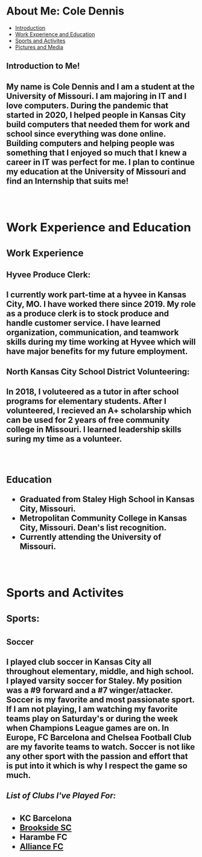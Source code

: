 <!DOCTYPE html>
<html>
  <head>
    <title>About Me!</title>
  </head>
  
  <body>
    <h1>About Me: Cole Dennis</h1>
    <nav>
      <ul>
        <li><a href="#introduction">Introduction</a></li>
        <li><a href="work experience and education">Work Experience and Education</a></li>
        <li><a href="sports and activities">Sports and Activites</a></li>
        <li><a href="Pictures and Media">Pictures and Media</a></li>
       </ul>
     </nav>
     <div id="introduction">
          <h2>Introduction to Me!<h2>
          <p>My name is Cole Dennis and I am a student at the University of Missouri. I am majoring in IT and I love computers. During the pandemic that started in 2020, I helped people in Kansas City build computers that needed them for work and school since everything was done online. Building computers and helping people was something that I enjoyed so much that I knew a career in IT was perfect for me. I plan to continue my education at the University of Missouri and find an Internship that suits me!</p>
          <br />
     <div id="work experience and education">
       <h2>Work Experience and Education</h2>
       <h3>Work Experience</h3>
       <h4>Hyvee Produce Clerk:</h4>
       <p>I currently work part-time at a hyvee in Kansas City, MO. I have worked there since 2019. My role as a produce clerk is to stock produce and handle customer service. I have learned organization, communication, and teamwork skills during my time working at Hyvee which will have major benefits for my future employment.</p>
       <h4>North Kansas City School District Volunteering:</h4>
       <p>In 2018, I voluteered as a tutor in after school programs for elementary students. After I volunteered, I recieved an A+ scholarship which can be used for 2 years of free community college in Missouri. I learned leadership skills suring my time as a volunteer.</p>
       <br />
       <h3>Education</h3>
       <ul>
        <li>Graduated from Staley High School in Kansas City, Missouri.</li>
        <li>Metropolitan Community College in Kansas City, Missouri. Dean's list recognition.</li>
        <li>Currently attending the University of Missouri.</li>
       </ul>
       <br />
      <div id="sports and activites">
        <h2>Sports and Activites</h2>
        <h3>Sports:<h3>
          <h4>Soccer</h4>
          <p>I played club soccer in Kansas City all throughout elementary, middle, and high school. I played varsity soccer for Staley. My position was a #9 forward and a #7 winger/attacker. Soccer is my favorite and most passionate sport. If I am not playing, I am watching my favorite teams play on Saturday's or during the week when Champions League games are on. In Europe, FC Barcelona and Chelsea Football Club are my favorite teams to watch. Soccer is not like any other sport with the passion and effort that is put into it which is why I respect the game so much.</p>
          <h5>List of Clubs I've Played For:</h5>
          <ul>
            <li>KC Barcelona</li>
            <li><a href="https://www.sportingbrookside.org/">Brookside SC</a></li>
            <li>Harambe FC</li>
            <li><a href="http://alliancefc.soccershift.com/">Alliance FC</a></li>
          </ul>
          <img src="
          <h4>Football</h4>
          <p>I love to watch football on Sunday's when the NFL is on. I like to watch the Chiefs play the most out of any NFL team because they are the most fun to watch.</p>
          <h3>Activites</h3>
          <p>In high school, I was in band for a semester. I played the trumpet but I wasn't very good at it.</p>
      <br />
      
            
          
          
          
          
          
     

     
        
      
